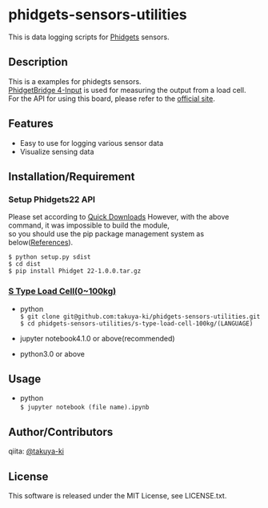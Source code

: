 # phidgets-sensors-utilities

This is data logging scripts for [Phidgets](cvent.com/events/the-11th-international-conference-on-sensing-technology/event-summary-ad2e1df275924f409efbf3291c7101ac.aspx) sensors.

## Description

This is a examples for phidegts sensors.  
[PhidgetBridge 4-Input](https://www.phidgets.com/?tier=3&catid=2&pcid=1&prodid=35) is used for measuring the output from a load cell.  
For the API for using this board, please refer to the [official site](https://www.phidgets.com/?tier=3&catid=2&pcid=1&prodid=35).

## Features

- Easy to use for logging various sensor data
- Visualize sensing data

## Installation/Requirement

### Setup Phidgets22 API

Please set according to [Quick Downloads](https://www.phidgets.com/docs/Language_-_Python#Quick_Downloads)
However, with the above command, it was impossible to build the module,  
so you should use the pip package management system as below([References](https://stackoverflow.com/questions/8295644/pypi-userwarning-unknown-distribution-option-install-requires)).

 `$ python setup.py sdist`  
 `$ cd dist`  
 `$ pip install Phidget 22-1.0.0.tar.gz`  

### [S Type Load Cell(0~100kg)](https://www.phidgets.com/?tier=3&catid=9&pcid=7&prodid=229)

- python  
	`$ git clone git@github.com:takuya-ki/phidgets-sensors-utilities.git`  
	`$ cd phidgets-sensors-utilities/s-type-load-cell-100kg/(LANGUAGE)`

- jupyter notebook4.1.0 or above(recommended)
- python3.0 or above

## Usage

- python  
 `$ jupyter notebook (file name).ipynb`

## Author/Contributors

qiita: [@takuya-ki](http://qiita.com/takuya-ki)

## License

This software is released under the MIT License, see LICENSE.txt.
